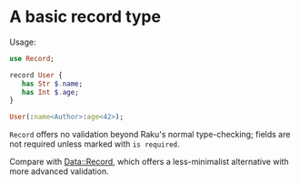 # A basic record type

Usage:

```raku
use Record;

record User {
   has Str $.name;
   has Int $.age;
}

User(:name<Author>:age<42>);
```

`Record` offers no validation beyond Raku's normal type-checking; fields are not required unless marked with `is required`.

Compare with [Data::Record](https://github.com/raku-community-modules/Data-Record), which offers a less-minimalist alternative with more advanced validation.
